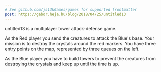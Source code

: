 ```yaml
---
# See github.com/js13kGames/games for supported frontmatter
post: https://gabor.heja.hu/blog/2018/04/25/untitled13
---
```

untitled13 is a multiplayer tower attack-defense game.

As the Red player you send the creatures to attack the Blue's base. Your mission is to destroy the crystals around the red markers. You have three entry points on the map, represented by three queues on the left.

As the Blue player you have to build towers to prevent the creatures from destroying the crystals and keep up until the time is up.